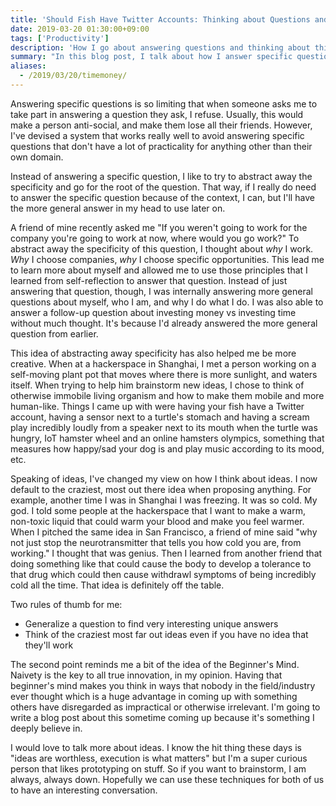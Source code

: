 ```yaml
---
title: 'Should Fish Have Twitter Accounts: Thinking about Questions and Ideas'
date: 2019-03-20 01:30:00+09:00
tags: ['Productivity']
description: 'How I go about answering questions and thinking about things.'
summary: "In this blog post, I talk about how I answer specific questions and how I think about things in a more abstract way. I also talk about how generalizing a question can help you find unique answers, and how thinking of the craziest most far out ideas can lead to innovation. Finally, I'd love to brainstorm with you about ideas!"
aliases:
  - /2019/03/20/timemoney/
---
```


Answering specific questions is so limiting that when someone asks me to take part in answering a question they ask, I refuse. Usually, this would make a person anti-social, and make them lose all their friends. However, I've devised a system that works really well to avoid answering specific questions that don't have a lot of practicality for anything other than their own domain.

Instead of answering a specific question, I like to try to abstract away the specificity and go for the root of the question. That way, if I really do need to answer the specific question because of the context, I can, but I'll have the more general answer in my head to use later on.

A friend of mine recently asked me "If you weren't going to work for the company you're going to work at now, where would you go work?" To abstract away the specificity of this question, I thought about _why_ I work. _Why_ I choose companies, _why_ I choose specific opportunities. This lead me to learn more about myself and allowed me to use those principles that I learned from self-reflection to answer that question. Instead of just answering that question, though, I was internally answering more general questions about myself, who I am, and why I do what I do. I was also able to answer a follow-up question about investing money vs investing time without much thought. It's because I'd already answered the more general question from earlier.

This idea of abstracting away specificity has also helped me be more creative. When at a hackerspace in Shanghai, I met a person working on a self-moving plant pot that moves where there is more sunlight, and waters itself. When trying to help him brainstorm new ideas, I chose to think of otherwise immobile living organism and how to make them mobile and more human-like. Things I came up with were having your fish have a Twitter account, having a sensor next to a turtle's stomach and having a scream play incredibly loudly from a speaker next to its mouth when the turtle was hungry, IoT hamster wheel and an online hamsters olympics, something that measures how happy/sad your dog is and play music according to its mood, etc.

Speaking of ideas, I've changed my view on how I think about ideas. I now default to the craziest, most out there idea when proposing anything. For example, another time I was in Shanghai I was freezing. It was so cold. My god. I told some people at the hackerspace that I want to make a warm, non-toxic liquid that could warm your blood and make you feel warmer. When I pitched the same idea in San Francisco, a friend of mine said "why not just stop the neurotransmitter that tells you how cold you are, from working." I thought that was genius. Then I learned from another friend that doing something like that could cause the body to develop a tolerance to that drug which could then cause withdrawl symptoms of being incredibly cold all the time. That idea is definitely off the table.

Two rules of thumb for me:

- Generalize a question to find very interesting unique answers
- Think of the craziest most far out ideas even if you have no idea that they'll work

The second point reminds me a bit of the idea of the Beginner's Mind. Naivety is the key to all true innovation, in my opinion. Having that beginner's mind makes you think in ways that nobody in the field/industry ever thought which is a huge advantage in coming up with something others have disregarded as impractical or otherwise irrelevant. I'm going to write a blog post about this sometime coming up because it's something I deeply believe in.

I would love to talk more about ideas. I know the hit thing these days is "ideas are worthless, execution is what matters" but I'm a super curious person that likes prototyping on stuff. So if you want to brainstorm, I am always, always down. Hopefully we can use these techniques for both of us to have an interesting conversation.
